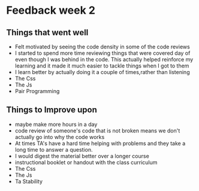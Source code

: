 # Feedback week 2

## Things that went well

- Felt motivated by seeing the code density in some of the code reviews
- I started to spend more time reviewing things that were covered day of even though I was behind in the code. This actually helped reinforce my learning and it made it much easier to tackle things when I got to them
- I learn better by actually doing it a couple of times,rather than listening
- The Css
- The Js
- Pair Programming

## Things to Improve upon

- maybe make more hours in a day
- code review of someone's code that is not broken means we don't actually go into why the code works
- At times TA's have a hard time helping with problems and they take a long time to answer a question.
- I would digest the material better over a longer course
- instructional booklet or handout with the class curriculum
- The Css
- The Js
- Ta Stability
